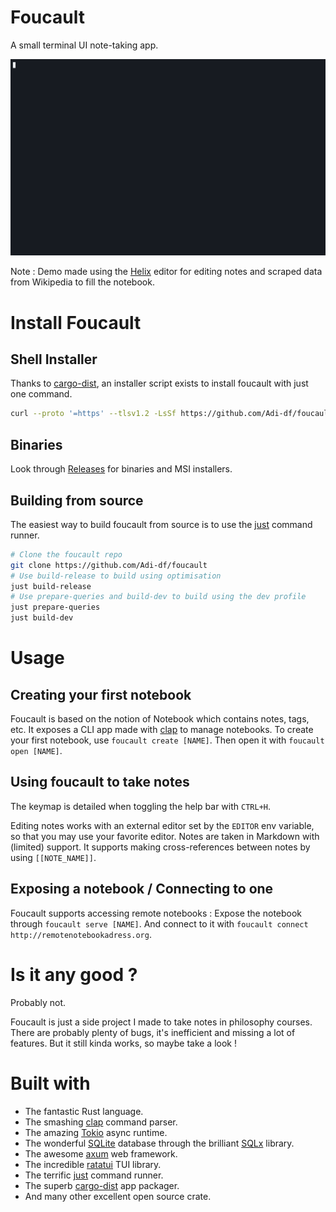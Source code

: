 # Foucault
A small terminal UI note-taking app.

![Demo](doc/demo.gif)

Note : Demo made using the [Helix](https://github.com/helix-editor/helix) editor for editing notes and scraped data from Wikipedia to fill the notebook.

# Install Foucault

## Shell Installer

Thanks to [cargo-dist](https://github.com/axodotdev/cargo-dist), an installer script exists to install foucault with just one command.

```sh
curl --proto '=https' --tlsv1.2 -LsSf https://github.com/Adi-df/foucault/releases/download/v0.3.3/foucault-installer.sh | sh
```

## Binaries

Look through [Releases](https://github.com/Adi-df/foucault/releases) for binaries and MSI installers.

## Building from source

The easiest way to build foucault from source is to use the [just](https://github.com/casey/just) command runner.

```sh
# Clone the foucault repo
git clone https://github.com/Adi-df/foucault
# Use build-release to build using optimisation
just build-release
# Use prepare-queries and build-dev to build using the dev profile
just prepare-queries
just build-dev
```

# Usage

## Creating your first notebook

Foucault is based on the notion of Notebook which contains notes, tags, etc.
It exposes a CLI app made with [clap](https://github.com/clap-rs/clap) to manage notebooks.
To create your first notebook, use `foucault create [NAME]`.
Then open it with `foucault open [NAME]`.

## Using foucault to take notes

The keymap is detailed when toggling the help bar with `CTRL+H`.

Editing notes works with an external editor set by the `EDITOR` env variable, so that you may use your favorite editor.
Notes are taken in Markdown with (limited) support. It supports making cross-references between notes by using `[[NOTE_NAME]]`.

## Exposing a notebook / Connecting to one

Foucault supports accessing remote notebooks : Expose the notebook through `foucault serve [NAME]`. And connect to it with `foucault connect http://remotenotebookadress.org`.

# Is it any good ?

Probably not.

Foucault is just a side project I made to take notes in philosophy courses.
There are probably plenty of bugs, it's inefficient and missing a lot of features.
But it still kinda works, so maybe take a look !

# Built with

  - The fantastic Rust language.
  - The smashing [clap](https://github.com/clap-rs/clap) command parser.
  - The amazing [Tokio](https://github.com/tokio-rs/tokio) async runtime.
  - The wonderful [SQLite](https://www.sqlite.org/) database through the brilliant [SQLx](https://github.com/launchbadge/sqlx) library.
  - The awesome [axum](https://github.com/tokio-rs/axum) web framework.
  - The incredible [ratatui](https://github.com/ratatui-org/ratatui) TUI library.
  - The terrific [just](https://github.com/casey/just) command runner.
  - The superb [cargo-dist](https://github.com/axodotdev/cargo-dist) app packager.
  - And many other excellent open source crate.
